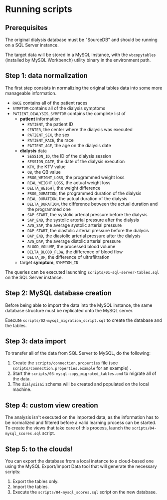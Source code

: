 Running scripts
===============

## Prerequisites

The original dialysis database must be "SourceDB" and should be running on a SQL Server instance.

The target data will be stored in a MySQL instance, with the `wbcopytables` (installed by MySQL Workbench) utility binary in the environment path.

## Step 1: data normalization

The first step consists in normalizing the original tables data into some more manageable information.

- `RACE` contains all of the patient races
- `SYMPTOM` contains all of the dialysis symptoms
- `PATIENT_DIALYSIS_SYMPTOM` contains the complete list of
	- **patient** information
		- `PATIENT`, the patient ID
		- `CENTER`, the center where the dialysis was executed
		- `PATIENT_SEX`, the sex
		- `PATIENT_RACE`, the race
		- `PATIENT_AGE`, the age on the dialysis date
	- **dialysis** data
		- `SESSION_ID`, the ID of the dialysis session
		- `SESSION_DATE`, the date of the dialysis execution
		- `KTV`, the KTV value
		- `QB`, the QB value
		- `PROG_WEIGHT_LOSS`, the programmed weight loss
		- `REAL_WEIGHT_LOSS`, the actual weight loss
		- `DELTA_WEIGHT`, the weight difference
		- `PROG_DURATION`, the programmed duration of the dialysis
		- `REAL_DURATION`, the actual duration of the dialysis
		- `DELTA_DURATION`, the difference between the actual duration and the programmed one
		- `SAP_START`, the systolic arterial pressure before the dialysis
		- `SAP_END`, the systolic arterial pressure after the dialysis
		- `AVG_SAP`, the average systolic arterial pressure
		- `DAP_START`, the diastolic arterial pressure before the dialysis
		- `DAP_END`, the diastolic arterial pressure after the dialysis
		- `AVG_DAP`, the average distolic arterial pressure
		- `BLOOD_VOLUME`, the processed blood volume
		- `DELTA_BLOOD_FLOW`, the difference of blood flow
		- `DELTA_UF`, the difference of ultrafiltration
	- target **symptom**, `SYMPTOM_ID`

The queries can be executed launching `scripts/01-sql-server-tables.sql` on the SQL Server instance.

## Step 2: MySQL database creation

Before being able to import the data into the MySQL instance, the same database structure must be replicated onto the MySQL server.

Execute `scripts/02-mysql_migration_script.sql` to create the database and the tables.

## Step 3: data import

To transfer all of the data from SQL Server to MySQL, do the following:

1. Create the `scripts/connection.properties` file (see `scripts/connection.properties.example` for an example) .
2. Start the `scripts/03-mysql-copy_migrated_tables.cmd` to migrate all of the data.
3. The `dialysisai` schema will be created and populated on the local machine.

## Step 4: custom view creation

The analysis isn't executed on the imported data, as the information has to be normalized and filtered before a valid learning process can be started. To create the views that take care of this process, launch the `scripts/04-mysql_scores.sql` script.

## Step 5: to the clouds!

You can export the database from a local instance to a cloud-based one using the MySQL Export/Import Data tool that will generate the necessary scripts:

1. Export the tables only.
2. Import the tables.
3. Execute the `scripts/04-mysql_scores.sql` script on the new database.